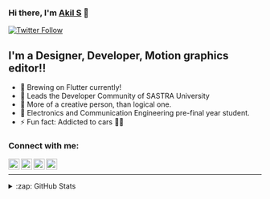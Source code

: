 ### Hi there, I'm [Akil S][website] 👋

[![Twitter Follow](https://img.shields.io/twitter/follow/Akil_S_?color=1DA1F2&logo=twitter&style=for-the-badge)](https://twitter.com/intent/follow?original_referer=https%3A%2F%2Fgithub.com%2Fakillika&screen_name=Akil_S_)

## I'm a Designer, Developer, Motion graphics editor!!

- 🔭 Brewing on Flutter currently!
- 🌱 Leads the Developer Community of SASTRA University
- 👯 More of a creative person, than logical one.
- 🥅 Electronics and Communication Engineering pre-final year student.
- ⚡ Fun fact: Addicted to cars 🚗🏁


### Connect with me:

[<img align="left" alt="codeSTACKr | YouTube" width="22px" src="https://cdn.jsdelivr.net/npm/simple-icons@v3/icons/youtube.svg" />][youtube]
[<img align="left" alt="codeSTACKr | Twitter" width="22px" src="https://cdn.jsdelivr.net/npm/simple-icons@v3/icons/twitter.svg" />][twitter]
[<img align="left" alt="codeSTACKr | LinkedIn" width="22px" src="https://cdn.jsdelivr.net/npm/simple-icons@v3/icons/linkedin.svg" />][linkedin]
[<img align="left" alt="codeSTACKr | Instagram" width="22px" src="https://cdn.jsdelivr.net/npm/simple-icons@v3/icons/instagram.svg" />][instagram]

<br />

---



<details>
  <summary>:zap: GitHub Stats</summary>

  <img align="left" alt="Akillika's GitHub Stats" src="https://github-readme-stats.vercel.app/api?username=akillika" />

</details>

[website]: https://akil.thedeveloperstudio.com
[course]: https://www.youtube.com/playlist?list=PLZCfcst7NAPeBQ8d3ZSbR4kk64MhjVDm7
[twitter]: https://twitter.com/Akil_S_
[youtube]: https://www.youtube.com/channel/UCvt5Rc8LiygW79WiFApwVOQ?view_as=subscriber
[instagram]: https://www.instagram.com/akil_s_/
[linkedin]: https://www.linkedin.com/in/akils/
